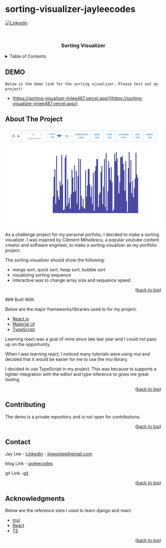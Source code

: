 # sorting-visualizer-jayleecodes
<div id="top"></div>

[![LinkedIn][linkedin-shield]][linkedin-url]


<!-- PROJECT LOGO -->
<br />
<div align="center">
    <h3 align="center">Sorting Visualizer</h3>
</div>



<!-- TABLE OF CONTENTS -->
<details>
  <summary>Table of Contents</summary>
  <ol>
    <li><a href="#DEMO">DEMO</a></li>
    <li>
      <a href="#about-the-project">About The Project</a>
      <ul>
        <li><a href="#built-with">Built With</a></li>
      </ul>
    </li>
    <li><a href="#contact">Contact</a></li>
    <li><a href="#acknowledgments">Acknowledgments</a></li>
  </ol>
</details>



## DEMO 

    Below is the demo link for the sorting visualizer. Please test out my project! 

* [https://sorting-visualizer-jinlee487.vercel.app/](https://sorting-visualizer-jinlee487.vercel.app/)

<!-- ABOUT THE PROJECT -->
## About The Project

![homepage Screen Shot][homepage-screenshot]

As a challenge project for my personal porfolio, I decided to make a sorting visualizer. I was inspired by Clément Mihailescu, a popular youtube content creator and software engineer, to make a sorting visualizer as my portfolio project. 

The sorting visualizer should show the following:
-	merge sort, quick sort, heap sort, bubble sort 
-	visualizing sorting sequence
-	interactive was to change array size and sequence speed

<p align="right">(<a href="#top">back to top</a>)</p>
### Built With

Below are the major frameworks/libraries used to for my project.

* [React.js](https://reactjs.org/)
* [Material UI](https://mui.com/)
* [TypeScript](https://www.typescriptlang.org/)

Learning react was a goal of mine since late last year and I could not pass up on the opportunity.

When I was learning react, I noticed many tutorials were using mui and decided that it would be easier for me to use the mui library. 

I decided to use TypeScript in my project. This was because ts supports a tighter integration with the editor and type inference to gives me great tooling. 

<p align="right">(<a href="#top">back to top</a>)</p>


<!-- CONTRIBUTING -->
## Contributing

The demo is a private repository and is not open for contributions. 

<p align="right">(<a href="#top">back to top</a>)</p>




<!-- CONTACT -->
## Contact

Jay Lee - [LinkedIn](linkedin-url) - jinwoolee@gmail.com

blog Link - [jayleecodes](https://jinlee487.github.io/)

git Link -[git](https://github.com/jinlee487)

<p align="right">(<a href="#top">back to top</a>)</p>



<!-- ACKNOWLEDGMENTS -->
## Acknowledgments

Below are the reference sites I used to learn django and react

* [mui](https://mui.com/)
* [React](https://reactjs.org/docs/getting-started.html)
* [TS](https://www.typescriptlang.org/)


<p align="right">(<a href="#top">back to top</a>)</p>


<!-- MARKDOWN LINKS & IMAGES -->
[linkedin-shield]: https://img.shields.io/badge/-LinkedIn-black.svg?style=for-the-badge&logo=linkedin&colorB=555
[linkedin-url]: https://www.linkedin.com/in/jinwoolee487/
[homepage-screenshot]: 1a8cc008-30d4-4d53-9909-a86b036d476d.png

